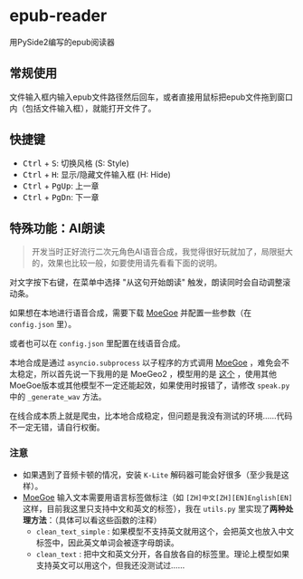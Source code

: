 # epub-reader
用PySide2编写的epub阅读器

## 常规使用
文件输入框内输入epub文件路径然后回车，或者直接用鼠标把epub文件拖到窗口内（包括文件输入框），就能打开文件了。

## 快捷键
- <kbd>Ctrl</kbd> + <kbd>S</kbd>: 切换风格 (S: Style)
- <kbd>Ctrl</kbd> + <kbd>H</kbd>: 显示/隐藏文件输入框 (H: Hide)
- <kbd>Ctrl</kbd> + <kbd>PgUp</kbd>: 上一章
- <kbd>Ctrl</kbd> + <kbd>PgDn</kbd>: 下一章

## 特殊功能：AI朗读
> 开发当时正好流行二次元角色AI语音合成，我觉得很好玩就加了，局限挺大的，效果也比较一般，如要使用请先看看下面的说明。

对文字按下右键，在菜单中选择 "从这句开始朗读" 触发，朗读同时会自动调整滚动条。

如果想在本地进行语音合成，需要下载 [MoeGoe](https://github.com/CjangCjengh/MoeGoe) 并配置一些参数（在 `config.json` 里）。

或者也可以在 `config.json` 里配置在线语音合成。

本地合成是通过 `asyncio.subprocess` 以子程序的方式调用 [MoeGoe](https://github.com/CjangCjengh/MoeGoe) ，难免会不太稳定，所以首先说一下我用的是 MoeGeo2 ，模型用的是 [这个](https://github.com/CjangCjengh/TTSModels#nene--nanami--rong--tang) ，使用其他MoeGoe版本或其他模型不一定还能起效，如果使用时报错了，请修改 `speak.py` 中的 `_generate_wav` 方法。

在线合成本质上就是爬虫，比本地合成稳定，但问题是我没有测试的环境……代码不一定无错，请自行权衡。

### 注意
- 如果遇到了音频卡顿的情况，安装 `K-Lite` 解码器可能会好很多（至少我是这样）。
- [MoeGoe](https://github.com/CjangCjengh/MoeGoe) 输入文本需要用语言标签做标注（如 `[ZH]中文[ZH][EN]English[EN]` 这样，目前我这里只支持中文和英文的标签），我在 `utils.py` 里实现了**两种处理方法**：（具体可以看这些函数的注释）
  - `clean_text_simple` : 如果模型不支持英文就用这个，会把英文也放入中文标签中，因此英文单词会被逐字母朗读。
  - `clean_text` : 把中文和英文分开，各自放各自的标签里。理论上模型如果支持英文可以用这个，但我还没测试过……
